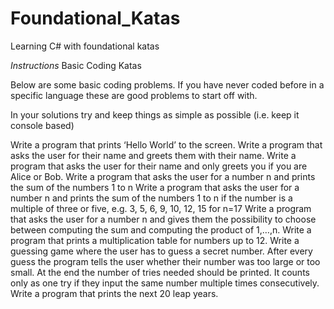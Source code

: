 # Foundational_Katas
Learning C# with foundational katas

<i>Instructions</i>
Basic Coding Katas

Below are some basic coding problems. If you have never coded before in a specific language these are good problems to start off with.

In your solutions try and keep things as simple as possible (i.e. keep it console based)

Write a program that prints ‘Hello World’ to the screen.
Write a program that asks the user for their name and greets them with their name.
Write a program that asks the user for their name and only greets you if you are Alice or Bob.
Write a program that asks the user for a number n and prints the sum of the numbers 1 to n
Write a program that asks the user for a number n and prints the sum of the numbers 1 to n if the number is a multiple of three or five, e.g. 3, 5, 6, 9, 10, 12, 15 for n=17
Write a program that asks the user for a number n and gives them the possibility to choose between computing the sum and computing the product of 1,…,n.
Write a program that prints a multiplication table for numbers up to 12.
Write a guessing game where the user has to guess a secret number. After every guess the program tells the user whether their number was too large or too small. At the end the number of tries needed should be printed. It counts only as one try if they input the same number multiple times consecutively.
Write a program that prints the next 20 leap years.

